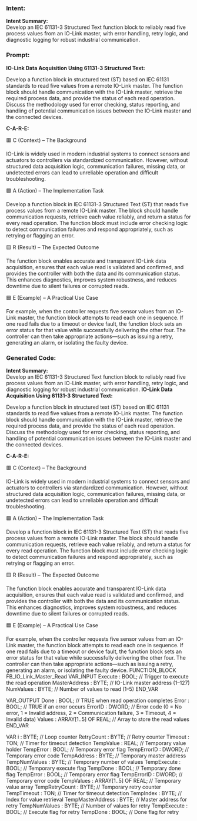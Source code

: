 ### Intent:
**Intent Summary:**  
Develop an IEC 61131-3 Structured Text function block to reliably read five process values from an IO-Link master, with error handling, retry logic, and diagnostic logging for robust industrial communication.

### Prompt:
**IO-Link Data Acquisition Using 61131-3 Structured Text:**

Develop a function block in structured text (ST) based on IEC 61131 standards to read five values from a remote IO-Link master. The function block should handle communication with the IO-Link master, retrieve the required process data, and provide the status of each read operation. Discuss the methodology used for error checking, status reporting, and handling of potential communication issues between the IO-Link master and the connected devices.

**C-A-R-E:**

🟥 C (Context) – The Background

IO-Link is widely used in modern industrial systems to connect sensors and actuators to controllers via standardized communication. However, without structured data acquisition logic, communication failures, missing data, or undetected errors can lead to unreliable operation and difficult troubleshooting.

🟩 A (Action) – The Implementation Task

Develop a function block in IEC 61131-3 Structured Text (ST) that reads five process values from a remote IO-Link master. The block should handle communication requests, retrieve each value reliably, and return a status for every read operation. The function block must include error checking logic to detect communication failures and respond appropriately, such as retrying or flagging an error.

🟨 R (Result) – The Expected Outcome

The function block enables accurate and transparent IO-Link data acquisition, ensures that each value read is validated and confirmed, and provides the controller with both the data and its communication status. This enhances diagnostics, improves system robustness, and reduces downtime due to silent failures or corrupted reads.

🟦 E (Example) – A Practical Use Case

For example, when the controller requests five sensor values from an IO-Link master, the function block attempts to read each one in sequence. If one read fails due to a timeout or device fault, the function block sets an error status for that value while successfully delivering the other four. The controller can then take appropriate actions—such as issuing a retry, generating an alarm, or isolating the faulty device.

### Generated Code:
**Intent Summary:**  
Develop an IEC 61131-3 Structured Text function block to reliably read five process values from an IO-Link master, with error handling, retry logic, and diagnostic logging for robust industrial communication.
**IO-Link Data Acquisition Using 61131-3 Structured Text:**

Develop a function block in structured text (ST) based on IEC 61131 standards to read five values from a remote IO-Link master. The function block should handle communication with the IO-Link master, retrieve the required process data, and provide the status of each read operation. Discuss the methodology used for error checking, status reporting, and handling of potential communication issues between the IO-Link master and the connected devices.

**C-A-R-E:**

🟥 C (Context) – The Background

IO-Link is widely used in modern industrial systems to connect sensors and actuators to controllers via standardized communication. However, without structured data acquisition logic, communication failures, missing data, or undetected errors can lead to unreliable operation and difficult troubleshooting.

🟩 A (Action) – The Implementation Task

Develop a function block in IEC 61131-3 Structured Text (ST) that reads five process values from a remote IO-Link master. The block should handle communication requests, retrieve each value reliably, and return a status for every read operation. The function block must include error checking logic to detect communication failures and respond appropriately, such as retrying or flagging an error.

🟨 R (Result) – The Expected Outcome

The function block enables accurate and transparent IO-Link data acquisition, ensures that each value read is validated and confirmed, and provides the controller with both the data and its communication status. This enhances diagnostics, improves system robustness, and reduces downtime due to silent failures or corrupted reads.

🟦 E (Example) – A Practical Use Case

For example, when the controller requests five sensor values from an IO-Link master, the function block attempts to read each one in sequence. If one read fails due to a timeout or device fault, the function block sets an error status for that value while successfully delivering the other four. The controller can then take appropriate actions—such as issuing a retry, generating an alarm, or isolating the faulty device.
FUNCTION_BLOCK FB_IO_Link_Master_Read
VAR_INPUT
    Execute : BOOL;                      // Trigger to execute the read operation
    MasterAddress : BYTE;                // IO-Link master address (1–127)
    NumValues : BYTE;                    // Number of values to read (1–5)
END_VAR

VAR_OUTPUT
    Done : BOOL;                         // TRUE when read operation completes
    Error : BOOL;                        // TRUE if an error occurs
    ErrorID : DWORD;                     // Error code (0 = No error, 1 = Invalid address, 2 = Communication failure, 3 = Timeout, 4 = Invalid data)
    Values : ARRAY[1..5] OF REAL;        // Array to store the read values
END_VAR

VAR
    i : BYTE;                             // Loop counter
    RetryCount : BYTE;                    // Retry counter
    Timeout : TON;                        // Timer for timeout detection
    TempValue : REAL;                     // Temporary value holder
    TempError : BOOL;                     // Temporary error flag
    TempErrorID : DWORD;                  // Temporary error code
    TempAddress : BYTE;                   // Temporary master address
    TempNumValues : BYTE;                 // Temporary number of values
    TempExecute : BOOL;                   // Temporary execute flag
    TempDone : BOOL;                      // Temporary done flag
    TempError : BOOL;                     // Temporary error flag
    TempErrorID : DWORD;                  // Temporary error code
    TempValues : ARRAY[1..5] OF REAL;     // Temporary value array
    TempRetryCount : BYTE;                // Temporary retry counter
    TempTimeout : TON;                    // Timer for timeout detection
    TempIndex : BYTE;                     // Index for value retrieval
    TempMasterAddress : BYTE;             // Master address for retry
    TempNumValues : BYTE;                 // Number of values for retry
    TempExecute : BOOL;                   // Execute flag for retry
    TempDone : BOOL;                      // Done flag for retry

